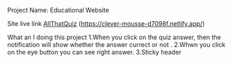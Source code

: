 Project Name:
Educational Website

Site live link
[AllThatQuiz](https://clever-mousse-d7098f.netlify.app/)
(https://clever-mousse-d7098f.netlify.app/)

What an I doing this project
1.When you click on the quiz answer, then the notification will show whether the answer currect or not .
2.Whwn you click on the eye button you can see right answer.
3.Sticky header